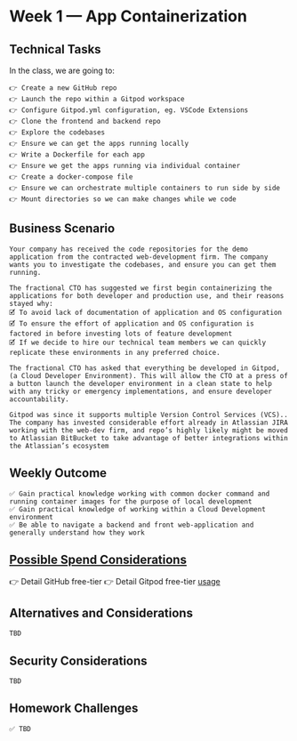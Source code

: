 # Week 1 — App Containerization
## Technical Tasks
In the class, we are going to:
```
👉 Create a new GitHub repo
👉 Launch the repo within a Gitpod workspace
👉 Configure Gitpod.yml configuration, eg. VSCode Extensions
👉 Clone the frontend and backend repo
👉 Explore the codebases
👉 Ensure we can get the apps running locally
👉 Write a Dockerfile for each app
👉 Ensure we get the apps running via individual container
👉 Create a docker-compose file
👉 Ensure we can orchestrate multiple containers to run side by side
👉 Mount directories so we can make changes while we code

```
## Business Scenario
```
Your company has received the code repositories for the demo application from the contracted web-development firm. The company wants you to investigate the codebases, and ensure you can get them running.

The fractional CTO has suggested we first begin containerizing the applications for both developer and production use, and their reasons stayed why:
🗹 To avoid lack of documentation of application and OS configuration
🗹 To ensure the effort of application and OS configuration is factored in before investing lots of feature development
🗹 If we decide to hire our technical team members we can quickly replicate these environments in any preferred choice.

The fractional CTO has asked that everything be developed in Gitpod, (a Cloud Developer Environment). This will allow the CTO at a press of a button launch the developer environment in a clean state to help with any tricky or emergency implementations, and ensure developer accountability.

Gitpod was since it supports multiple Version Control Services (VCS).. The company has invested considerable effort already in Atlassian JIRA working with the web-dev firm, and repo’s highly likely might be moved to Atlassian BitBucket to take advantage of better integrations within the Atlassian’s ecosystem

```
## Weekly Outcome
```
✅ Gain practical knowledge working with common docker command and running container images for the purpose of local development
✅ Gain practical knowledge of working within a Cloud Development environment
✅ Be able to navigate a backend and front web-application and generally understand how they work 

```
## [Possible Spend Considerations](https://docs.google.com/document/d/10Hec7Or1ZUedl0ye-05mVPhYFR5-ySh2K8ZbFqTxu1w/edit#bookmark=id.mv39atkgu49p)

👉 Detail GitHub free-tier
👉 Detail Gitpod free-tier [usage](https://gitpod.io/usage)

## Alternatives and Considerations
```
TBD
```

## Security Considerations
```
TBD
```

## Homework Challenges 
``` 
✅ TBD
```